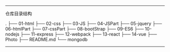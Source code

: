 
-----------------
仓库目录结构
>
.
├── 01-html
├── 02-css
├── 03-JS
├── 04-JSPart
├── 05-jquery
├── 06-htmlPart
├── 07-cssPart
├── 08-bootStrap
├── 09-ES6
├── 10-nodejs
├── 11-express
├── 12-webpack
├── 13-react
├── 14-vue
├── Photo
├── README.md
└── mongodb
>
------------------
